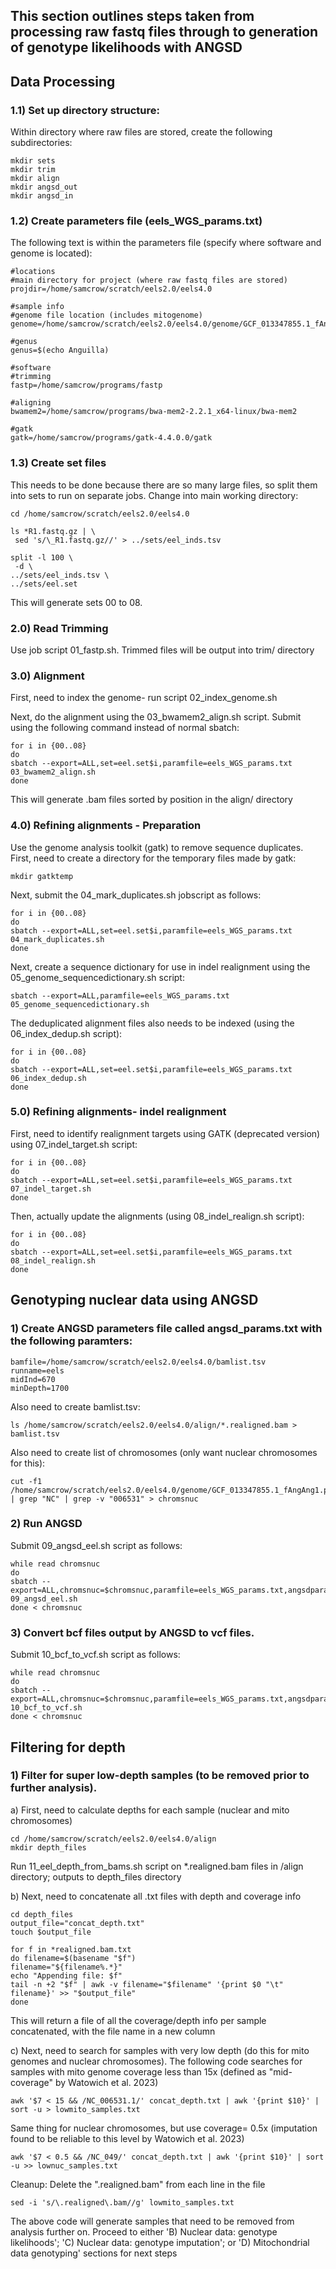 ## This section outlines steps taken from processing raw fastq files through to generation of genotype likelihoods with ANGSD

## Data Processing
### 1.1) Set up directory structure:
Within directory where raw files are stored, create the following subdirectories:
```
mkdir sets
mkdir trim
mkdir align
mkdir angsd_out
mkdir angsd_in
```
### 1.2) Create parameters file (eels_WGS_params.txt)
The following text is within the parameters file (specify where software and genome is located):
```
#locations
#main directory for project (where raw fastq files are stored)
projdir=/home/samcrow/scratch/eels2.0/eels4.0

#sample info
#genome file location (includes mitogenome)
genome=/home/samcrow/scratch/eels2.0/eels4.0/genome/GCF_013347855.1_fAngAng1.pri_genomic.fna

#genus
genus=$(echo Anguilla)

#software
#trimming
fastp=/home/samcrow/programs/fastp

#aligning
bwamem2=/home/samcrow/programs/bwa-mem2-2.2.1_x64-linux/bwa-mem2

#gatk
gatk=/home/samcrow/programs/gatk-4.4.0.0/gatk
```
### 1.3) Create set files
This needs to be done because there are so many large files, so split them into sets to run on separate jobs.
Change into main working directory:
```
cd /home/samcrow/scratch/eels2.0/eels4.0

ls *R1.fastq.gz | \
 sed 's/\_R1.fastq.gz//' > ../sets/eel_inds.tsv

split -l 100 \
 -d \
../sets/eel_inds.tsv \
../sets/eel.set
```
This will generate sets 00 to 08.

### 2.0) Read Trimming
Use job script 01_fastp.sh. Trimmed files will be output into trim/ directory

### 3.0) Alignment
First, need to index the genome- run script 02_index_genome.sh

Next, do the alignment using the 03_bwamem2_align.sh script.
Submit using the following command instead of normal sbatch:
```
for i in {00..08}
do
sbatch --export=ALL,set=eel.set$i,paramfile=eels_WGS_params.txt 03_bwamem2_align.sh
done
```
This will generate .bam files sorted by position in the align/ directory

### 4.0) Refining alignments - Preparation
Use the genome analysis toolkit (gatk) to remove sequence duplicates.
First, need to create a directory for the temporary files made by gatk:
```
mkdir gatktemp
```
Next, submit the 04_mark_duplicates.sh jobscript as follows:
```
for i in {00..08}
do
sbatch --export=ALL,set=eel.set$i,paramfile=eels_WGS_params.txt 04_mark_duplicates.sh
done
```
Next, create a sequence dictionary for use in indel realignment using the 05_genome_sequencedictionary.sh script:
```
sbatch --export=ALL,paramfile=eels_WGS_params.txt 05_genome_sequencedictionary.sh
```
The deduplicated alignment files also needs to be indexed (using the 06_index_dedup.sh script):
```
for i in {00..08}
do
sbatch --export=ALL,set=eel.set$i,paramfile=eels_WGS_params.txt 06_index_dedup.sh
done
```
### 5.0) Refining alignments- indel realignment
First, need to identify realignment targets using GATK (deprecated version) using 07_indel_target.sh script:
```
for i in {00..08}
do
sbatch --export=ALL,set=eel.set$i,paramfile=eels_WGS_params.txt 07_indel_target.sh
done
```
Then, actually update the alignments (using 08_indel_realign.sh script):
```
for i in {00..08}
do
sbatch --export=ALL,set=eel.set$i,paramfile=eels_WGS_params.txt 08_indel_realign.sh
done
```
## Genotyping nuclear data using ANGSD
### 1) Create ANGSD parameters file called angsd_params.txt with the following paramters:
```
bamfile=/home/samcrow/scratch/eels2.0/eels4.0/bamlist.tsv
runname=eels
midInd=670
minDepth=1700
```
Also need to create bamlist.tsv:
```
ls /home/samcrow/scratch/eels2.0/eels4.0/align/*.realigned.bam > bamlist.tsv
```
Also need to create list of chromosomes (only want nuclear chromosomes for this):
```
cut -f1 /home/samcrow/scratch/eels2.0/eels4.0/genome/GCF_013347855.1_fAngAng1.pri_genomic.fna.fai | grep "NC" | grep -v "006531" > chromsnuc
```
### 2) Run ANGSD
Submit 09_angsd_eel.sh script as follows:
```
while read chromsnuc
do
sbatch --export=ALL,chromsnuc=$chromsnuc,paramfile=eels_WGS_params.txt,angsdparam=angsd_params.txt 09_angsd_eel.sh
done < chromsnuc
```
### 3) Convert bcf files output by ANGSD to vcf files.
Submit 10_bcf_to_vcf.sh script as follows:
```
while read chromsnuc
do
sbatch --export=ALL,chromsnuc=$chromsnuc,paramfile=eels_WGS_params.txt,angsdparam=angsd_params.txt 10_bcf_to_vcf.sh
done < chromsnuc
```
## Filtering for depth
### 1) Filter for super low-depth samples (to be removed prior to further analysis).
a) First, need to calculate depths for each sample (nuclear and mito chromosomes)
```
cd /home/samcrow/scratch/eels2.0/eels4.0/align
mkdir depth_files
```
Run 11_eel_depth_from_bams.sh script on *.realigned.bam files in /align directory; outputs to depth_files directory

b) Next, need to concatenate all .txt files with depth and coverage info
```
cd depth_files
output_file="concat_depth.txt"
touch $output_file

for f in *realigned.bam.txt
do filename=$(basename "$f")
filename="${filename%.*}"
echo "Appending file: $f"
tail -n +2 "$f" | awk -v filename="$filename" '{print $0 "\t" filename}' >> "$output_file"
done
```
This will return a file of all the coverage/depth info per sample concatenated, with the file name in a new column

c) Next, need to search for samples with very low depth (do this for mito genomes and nuclear chromosomes).
The following code searches for samples with mito genome coverage less than 15x (defined as "mid-coverage" by Watowich et al. 2023)
```
awk '$7 < 15 && /NC_006531.1/' concat_depth.txt | awk '{print $10}' | sort -u > lowmito_samples.txt
```
Same thing for nuclear chromosomes, but use coverage= 0.5x (imputation found to be reliable to this level by Watowich et al. 2023)
```
awk '$7 < 0.5 && /NC_049/' concat_depth.txt | awk '{print $10}' | sort -u >> lownuc_samples.txt
```
Cleanup: Delete the ".realigned.bam" from each line in the file
```
sed -i 's/\.realigned\.bam//g' lowmito_samples.txt
```
The above code will generate samples that need to be removed from analysis further on.
Proceed to either 'B) Nuclear data: genotype likelihoods'; 'C) Nuclear data: genotype imputation'; or 'D) Mitochondrial data genotyping' sections for next steps


